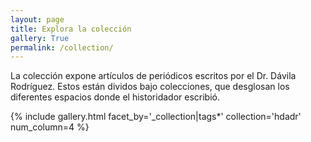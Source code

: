 ```yaml
---
layout: page
title: Explora la colección
gallery: True
permalink: /collection/
---
```


La colección expone artículos de periódicos escritos por el Dr. Dávila Rodríguez. Estos están dividos bajo colecciones, que desglosan los diferentes espacios donde el historidador escribió.

{% include gallery.html facet_by='_collection|tags*' collection='hdadr' num_column=4 %}
